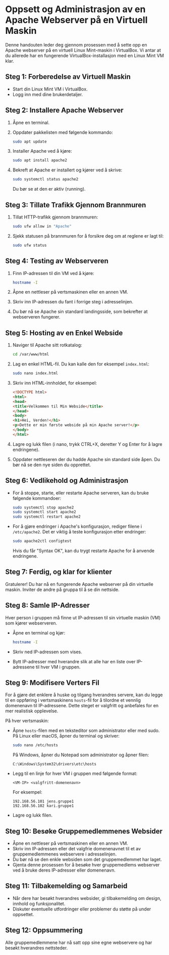 # Oppsett og Administrasjon av en Apache Webserver på en Virtuell Maskin

Denne handouten leder deg gjennom prosessen med å sette opp en Apache webserver på en virtuell Linux Mint-maskin i VirtualBox. Vi antar at du allerede har en fungerende VirtualBox-installasjon med en Linux Mint VM klar.

## Steg 1: Forberedelse av Virtuell Maskin

- Start din Linux Mint VM i VirtualBox.
- Logg inn med dine brukerdetaljer.

## Steg 2: Installere Apache Webserver

1. Åpne en terminal.
2. Oppdater pakkelisten med følgende kommando:

    ```bash
    sudo apt update
    ```

3. Installer Apache ved å kjøre:

    ```bash
    sudo apt install apache2
    ```

4. Bekreft at Apache er installert og kjører ved å skrive:

    ```bash
    sudo systemctl status apache2
    ```

    Du bør se at den er aktiv (running).

## Steg 3: Tillate Trafikk Gjennom Brannmuren

1. Tillat HTTP-trafikk gjennom brannmuren:

    ```bash
    sudo ufw allow in "Apache"
    ```

2. Sjekk statusen på brannmuren for å forsikre deg om at reglene er lagt til:

    ```bash
    sudo ufw status
    ```

## Steg 4: Testing av Webserveren

1. Finn IP-adressen til din VM ved å kjøre:

    ```bash
    hostname -I
    ```

2. Åpne en nettleser på vertsmaskinen eller en annen VM.
3. Skriv inn IP-adressen du fant i forrige steg i adresselinjen.
4. Du bør nå se Apache sin standard landingsside, som bekrefter at webserveren fungerer.

## Steg 5: Hosting av en Enkel Webside

1. Naviger til Apache sitt rotkatalog:

    ```bash
    cd /var/www/html
    ```

2. Lag en enkel HTML-fil. Du kan kalle den for eksempel `index.html`:

    ```bash
    sudo nano index.html
    ```

3. Skriv inn HTML-innholdet, for eksempel:

    ```html
    <!DOCTYPE html>
    <html>
    <head>
    <title>Velkommen til Min Webside</title>
    </head>
    <body>
    <h1>Hei, Verden!</h1>
    <p>Dette er min første webside på min Apache server!</p>
    </body>
    </html>
    ```

4. Lagre og lukk filen (i nano, trykk CTRL+X, deretter Y og Enter for å lagre endringene).

5. Oppdater nettleseren der du hadde Apache sin standard side åpen. Du bør nå se den nye siden du opprettet.

## Steg 6: Vedlikehold og Administrasjon

- For å stoppe, starte, eller restarte Apache serveren, kan du bruke følgende kommandoer:

    ```bash
    sudo systemctl stop apache2
    sudo systemctl start apache2
    sudo systemctl restart apache2
    ```

- For å gjøre endringer i Apache's konfigurasjon, rediger filene i `/etc/apache2`. Det er viktig å teste konfigurasjon etter endringer:

    ```bash
    sudo apache2ctl configtest
    ```

    Hvis du får "Syntax OK", kan du trygt restarte Apache for å anvende endringene.

## Steg 7: Ferdig, og klar for klienter

Gratulerer! Du har nå en fungerende Apache webserver på din virtuelle maskin. Inviter de
andre på gruppa til å se din nettside.

## Steg 8: Samle IP-Adresser

Hver person i gruppen må finne ut IP-adressen til sin virtuelle maskin (VM) som kjører webserveren.

- Åpne en terminal og kjør:

  ```bash
  hostname -I
  ```

- Skriv ned IP-adressen som vises.

- Bytt IP-adresser med hverandre slik at alle har en liste over IP-adressene til hver VM i gruppen.

## Steg 9: Modifisere Verters Fil

For å gjøre det enklere å huske og tilgang hverandres servere, kan du legge til en oppføring i vertsmaskinens `hosts`-fil for å tilordne et vennlig domenenavn til IP-adressene. Dette steget er valgfritt og anbefales for en mer realistisk opplevelse.

På hver vertsmaskin:

- Åpne `hosts`-filen med en teksteditor som administrator eller med sudo. På Linux eller macOS, åpner du terminal og skriver:

  ```bash
  sudo nano /etc/hosts
  ```

  På Windows, åpner du Notepad som administrator og åpner filen:

  ```
  C:\Windows\System32\drivers\etc\hosts
  ```

- Legg til en linje for hver VM i gruppen med følgende format:

  ```
  <VM-IP> <valgfritt-domenenavn>
  ```

  For eksempel:

  ```
  192.168.56.101 jens.gruppe1
  192.168.56.102 kari.gruppe1
  ```

- Lagre og lukk filen.

## Steg 10: Besøke Gruppemedlemmenes Websider

- Åpne en nettleser på vertsmaskinen eller en annen VM.
- Skriv inn IP-adressen eller det valgfrie domenenavnet til et av gruppemedlemmenes webservere i adresselinjen.
- Du bør nå se den enkle websiden som det gruppemedlemmet har laget.
- Gjenta denne prosessen for å besøke hver gruppemedlems webserver ved å bruke deres IP-adresser eller domenenavn.

## Steg 11: Tilbakemelding og Samarbeid

- Når dere har besøkt hverandres websider, gi tilbakemelding om design, innhold og funksjonalitet.
- Diskuter eventuelle utfordringer eller problemer du støtte på under oppsettet.

## Steg 12: Oppsummering

Alle gruppemedlemmene har nå satt opp sine egne webservere og har besøkt hverandres nettsteder. 

